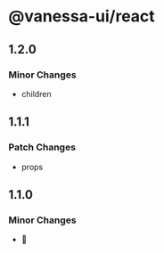# @vanessa-ui/react

## 1.2.0

### Minor Changes

- children

## 1.1.1

### Patch Changes

- props

## 1.1.0

### Minor Changes

- 🚀
